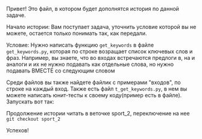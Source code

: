 Привет! Это файл, в котором будет дополнятся история по данной задаче.

Начало истории:
Вам поступает задача, уточнить условие которой вы не можете,
 остается только понимать так, как передали.
 

Условие:
Нужно написать функцию `get_keywords` в файле `get_keywords.py`, которая по строке возращает 
список ключевых слов и фраз. Например, вы знаете, что во входах встречаются 
предлоги в, на и аналоги и их не нужно подавать как отдельные слова, 
но нужно подавать ВМЕСТЕ со следующим словом

Среди файлов вы также найдете файлик с примерами "входов", 
по строке на каждый вход. Также есть файл `t_get_keywords.py`, 
в нем вы можете написать юнит-тесты к своему коду(пример есть в файле).
Запускать вот так:

Продолжение истории читать в веточке sport_2, переключение на нее
`git checkout sport_2`

Успехов!
